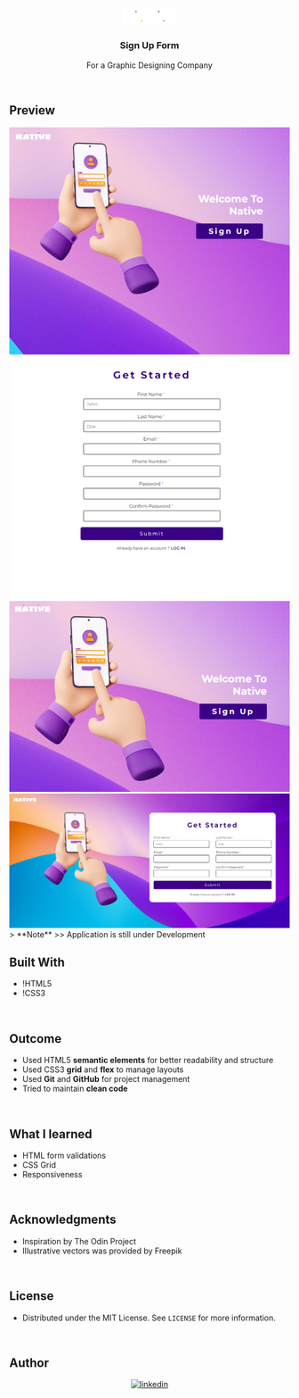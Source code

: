 <!-- PROJECT LOGO -->
<div align="center">
  <a href="">
    <img src="./images/logo/freepik-colorful-minimalist-creative-marketing-agency-logo-20240602093724nEqE.png" alt="Logo" width="100">
  </a>

<h3 align="center"><b>Sign Up Form</b></h3>
<p align="center">
    For a Graphic Designing Company
</p>

</div>

<br>

<!-- ABOUT THE PROJECT -->
## Preview
<div align="center">
 <img src=".//images/mockups/native-1.png">
 <img src=".//images/mockups/native-2.png">
 <img src=".//images/mockups/native-3.png">
</div>
> **Note**  
>> Application is still under Development

<br>

## Built With

- !HTML5  
- !CSS3

<br>

## Outcome

* Used HTML5 **semantic elements** for better readability and structure
* Used CSS3 **grid** and **flex** to manage layouts
* Used **Git** and **GitHub** for project management
* Tried to maintain **clean code**

<br>

## What I learned

* HTML form validations
* CSS Grid
* Responsiveness


<br>

<!-- ACKNOWLEDGMENTS -->
## Acknowledgments

* Inspiration by The Odin Project
* Illustrative vectors was provided by Freepik

<br>

<!-- LICENSE -->
## License

- Distributed under the MIT License. See `LICENSE` for more information.

<br>

<!-- CONTACT -->
## Author

<div align="center">

<a href="https://linkedin.com/in/abdulswabulsserunjogi" target="_blank">
<img src="https://img.shields.io/badge/linkedin:  abdulswabulsserunjogi-%2300acee.svg?color=405DE6&style=for-the-badge&logo=linkedin&logoColor=white" alt=linkedin style="margin-bottom: 5px;"/>
</a>

</div>

